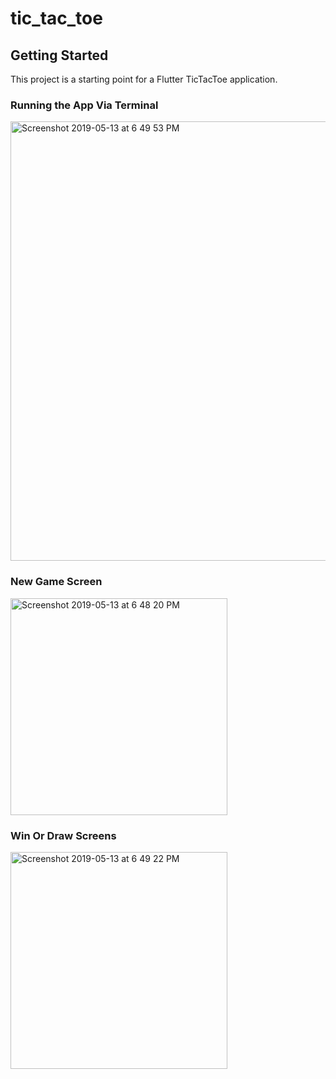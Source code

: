 # tic_tac_toe

## Getting Started

This project is a starting point for a Flutter TicTacToe application.

### Running the App Via Terminal
<img width="703" alt="Screenshot 2019-05-13 at 6 49 53 PM" src="https://user-images.githubusercontent.com/30565388/57624661-0d56d880-75b0-11e9-8e2d-894cf00031c4.png">

### New Game Screen
 <img width="347" alt="Screenshot 2019-05-13 at 6 48 20 PM" src="https://user-images.githubusercontent.com/30565388/57624623-fa440880-75af-11e9-88f3-b836d54cead3.png">


### Win Or Draw Screens
<img width="347" alt="Screenshot 2019-05-13 at 6 49 22 PM" src="https://user-images.githubusercontent.com/30565388/57624653-09c35180-75b0-11e9-8e84-f3f0a06ec01a.png">


